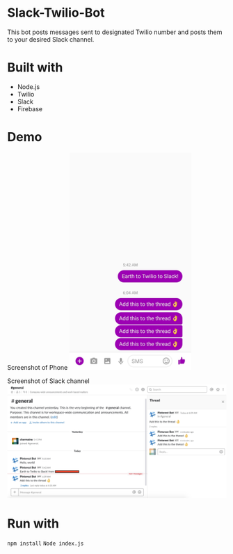 # Slack-Twilio-Bot

This bot posts messages sent to designated Twilio number and posts them to your desired Slack channel.

# Built with
- Node.js
- Twilio
- Slack
- Firebase

# Demo
Screenshot of Phone
<img src="Phone.jpg" alt="Phone Screenshot" height="500px"/>

Screenshot of Slack channel
<img src="Slack.png" alt="Slack Screenshot"/>

# Run with
`npm install`
`Node index.js`
